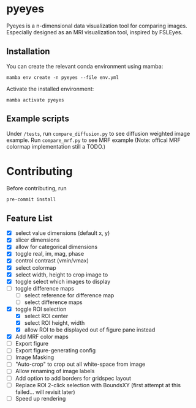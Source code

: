 # pyeyes

Pyeyes is a n-dimensional data visualization tool for comparing images. Especially designed as an MRI visualization tool, inspired by FSLEyes.

## Installation
You can create the relevant conda environment using mamba:
```
mamba env create -n pyeyes --file env.yml
```

Activate the installed environment:
```
mamba activate pyeyes
```

## Example scripts

Under `/tests`, run `compare_diffusion.py` to see diffusion weighted image example. Run `compare_mrf.py` to see MRF example (Note: offical MRF colormap implementation still a TODO.)

# Contributing

Before contributing, run
```bash
pre-commit install
```

## Feature List
- [x] select value dimensions (default x, y)
- [x] slicer dimensions
- [x] allow for categorical dimensions
- [x] toggle real, im, mag, phase
- [x] control contrast (vmin/vmax)
- [x] select colormap
- [x] select width, height to crop image to
- [x] toggle select which images to display
- [ ] toggle difference maps
    - [ ] select reference for difference map
    - [ ] select difference maps
- [x] toggle ROI selection
    - [x] select ROI center
    - [x] select ROI height, width
    - [x] allow ROI to be displayed out of figure pane instead
- [x] Add MRF color maps
- [ ] Export figure
- [ ] Export figure-generating config
- [ ] Image Masking
- [ ] "Auto-crop" to crop out all white-space from image
- [ ] Allow renaming of image labels
- [ ] Add option to add borders for gridspec layout
- [ ] Replace ROI 2-click selection with BoundsXY (first attempt at this failed... will revisit later)
- [ ] Speed up rendering
